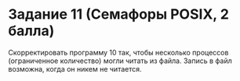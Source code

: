 # Задание 11 (Семафоры POSIX, 2 балла)
Скорректировать программу 10 так, чтобы несколько
процессов (ограниченное количество) могли читать из файла.
Запись в файл возможна, когда он никем не читается.